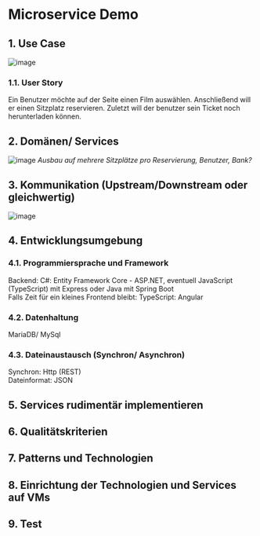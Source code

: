 # Microservice Demo

## 1. Use Case
![image](https://user-images.githubusercontent.com/55581391/136433521-38e91ef3-4eb7-4f1c-9162-08a731e1c783.png)
### 1.1. User Story
Ein Benutzer möchte auf der Seite einen Film auswählen. Anschließend will er einen Sitzplatz reservieren. Zuletzt will der benutzer sein Ticket noch herunterladen können.
## 2. Domänen/ Services
![image](https://user-images.githubusercontent.com/55581391/136434931-d894a8ca-d859-4b56-b7a5-4bdd6448cdfc.png)
*Ausbau auf mehrere Sitzplätze pro Reservierung, Benutzer, Bank?*
## 3. Kommunikation (Upstream/Downstream oder gleichwertig)
![image](https://user-images.githubusercontent.com/55581391/136553512-34940f9f-99c8-4d18-b9ae-20d8356fa597.png)
## 4. Entwicklungsumgebung
### 4.1. Programmiersprache und Framework
Backend: C#: Entity Framework Core - ASP.NET, eventuell JavaScript (TypeScript) mit Express oder Java mit Spring Boot  
Falls Zeit für ein kleines Frontend bleibt: TypeScript: Angular
### 4.2. Datenhaltung
MariaDB/ MySql
### 4.3. Dateinaustausch (Synchron/ Asynchron)
Synchron: Http (REST)  
Dateinformat: JSON
## 5. Services rudimentär implementieren
## 6. Qualitätskriterien 
## 7. Patterns und Technologien
## 8. Einrichtung der Technologien und Services auf VMs
## 9. Test
